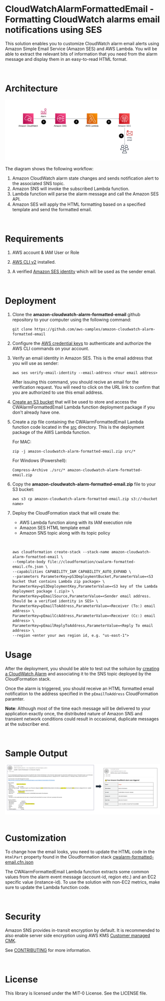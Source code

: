 # CloudWatchAlarmFormattedEmail - Formatting CloudWatch alarms email notifications using SES

This solution enables you to customize CloudWatch alarm email alerts using Amazon Simple Email Service (Amazon SES) and AWS Lambda. You will be able to extract the relevant bits of information that you need from the alarm message and display them in an easy-to-read HTML format.

&nbsp;

# Architecture

![Architecture Diagram](./CloudWatchAlarmFormattedEmail-ArchitectureDiagram.png)

The diagram shows the following workflow:

1. Amazon CloudWatch alarm state changes and sends notification alert to the associated SNS topic.
2. Amazon SNS will invoke the subscribed Lambda function.
3. Lambda function will parse the alarm message and call the Amazon SES API.
4. Amazon SES will apply the HTML formatting based on a specified template and send the formatted email.

&nbsp;

# Requirements

1. AWS account & IAM User or Role 
2. [AWS CLI v2](https://docs.aws.amazon.com/cli/latest/userguide/getting-started-install.html) installed.
   
3. A verified [Amazon SES identity](https://docs.aws.amazon.com/ses/latest/dg/verify-addresses-and-domains.html) which will be used as the sender email.

&nbsp;
# Deployment
1. Clone the **amazon-cloudwatch-alarm-formatted-email** github repository to your computer using the following command:
    ```
    git clone https://github.com/aws-samples/amazon-cloudwatch-alarm-formatted-email
    ```

2. Configure the [AWS credential keys](https://docs.aws.amazon.com/cli/latest/userguide/cli-configure-quickstart.html) to authenticate and authorize the AWS CLI commands on your account.

3. Verify an email identity in Amazon SES. This is the email address that you will use as sender:
    ```
    aws ses verify-email-identity --email-address <Your email address>
    ```
    After issuing this command, you should recive an email for the verification request. You will need to click on the URL link to confirm that you are authorized to use this email address.

4. [Create an S3 bucket](https://docs.aws.amazon.com/AmazonS3/latest/userguide/create-bucket-overview.html) that will be used to store and access the CWAlarmFormattedEmail Lambda function deployment package if you don't already have one.

5. Create a zip file containing the CWAlarmFormattedEmail Lambda function code located in the [src](./src/) directory. This is the deployment package of the AWS Lambda function.
   
   For MAC: 
    ```
    zip -j amazon-cloudwatch-alarm-formatted-email.zip src/*
    ```

    For Windows (Powershell):
    ```
    Compress-Archive ./src/* amazon-cloudwatch-alarm-formatted-email.zip
    ```


6. Copy the **amazon-cloudwatch-alarm-formatted-email.zip** file to your S3 bucket:
    ```
    aws s3 cp amazon-cloudwatch-alarm-formatted-email.zip s3://<bucket name>
    ```

7. Deploy the CloudFormation stack that will create the:
     -  AWS Lambda function along with its IAM execution role
     -  Amazon SES HTML template email
     -  Amazon SNS topic along with its topic policy
     
     &nbsp;

    ```
    aws cloudformation create-stack --stack-name amazon-cloudwatch-alarm-formatted-email \
    --template-body file://cloudformation/cwalarm-formatted-email.cfn.json \
    --capabilities CAPABILITY_IAM CAPABILITY_AUTO_EXPAND \
    --parameters ParameterKey=pS3DeploymentBucket,ParameterValue=<S3 bucket that contains Lambda zip package> \
	ParameterKey=pS3DeploymentKey,ParameterValue=<S3 key of the Lambda deployment package (.zip)> \
    ParameterKey=pEmailSource,ParameterValue=<Sender email address. Should be a verified identity in SES> \
    ParameterKey=pEmailToAddress,ParameterValue=<Receiver (To:) email address> \
    ParameterKey=pEmailCcAddress,ParameterValue=<Receiver (Cc:) email address> \
    ParameterKey=pEmailReplyToAddress,ParameterValue=<Reply To email address> \
    --region <enter your aws region id, e.g. "us-east-1">
    ```
# Usage
After the deployment, you should be able to test out the soltuion by [creating a CloudWatch Alarm](https://docs.aws.amazon.com/AmazonCloudWatch/latest/monitoring/ConsoleAlarms.html) and associating it to the SNS topic deployed by the CloudFormation stack.

Once the alarm is triggered, you should receive an HTML formatted email notification to the address specified in the ```pEmailToAddress``` CloudFormation paramter.

**Note**:  Although most of the time each message will be delivered to your application exactly once, the distributed nature of Amazon SNS and transient network conditions could result in occasional, duplicate messages at the subscriber end.


&nbsp;

# Sample Output

![Samples Output](./CloudWatchAlarmFormattedEmail-SampleOutput.png)
&nbsp;

# Customization

To change how the email looks, you need to update the HTML code in the ```HtmlPart``` property found in the Cloudformation stack [cwalarm-formatted-email.cfn.json](./cloudformation/cwalarm-formatted-email.cfn.json)

The CWAlarmFormattedEmail Lambda function extracts some common values from the alarm event message (account-id, region etc.) and an EC2 specific value (instance-id).
To use the solution with non-EC2 metrics, make sure to update the Lambda function code.

&nbsp;

# Security

Amazon SNS provides in-transit encryption by default. It is recommended   to also enable server side encryption using AWS KMS [Customer managed CMK](https://docs.aws.amazon.com/kms/latest/developerguide/concepts.html). 


See [CONTRIBUTING](CONTRIBUTING.md#security-issue-notifications) for more information.

&nbsp;

# License

This library is licensed under the MIT-0 License. See the LICENSE file.

